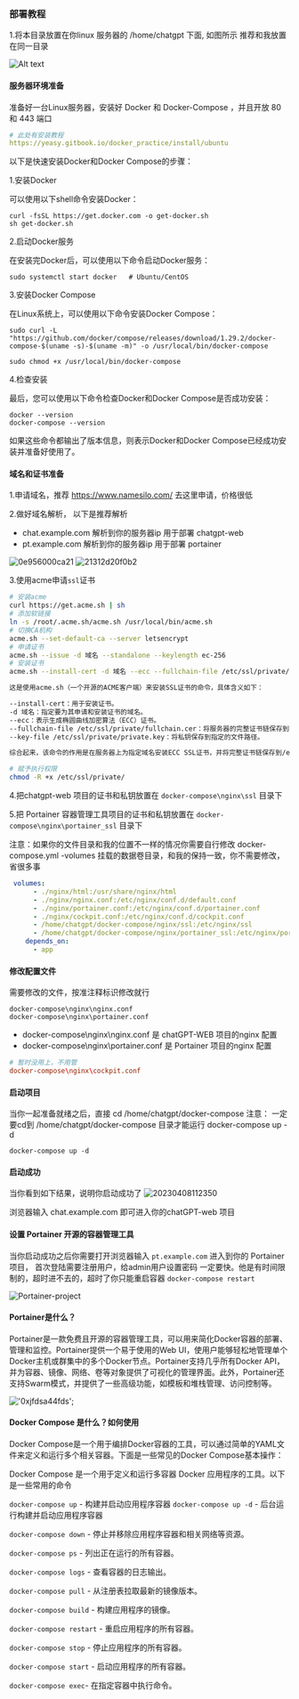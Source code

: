 ### 部署教程

1.将本目录放置在你linux 服务器的 /home/chatgpt 下面, 如图所示
推荐和我放置在同一目录

<img src="https://jameshao.pro/upload/2023/04/pathDemo.png" alt="Alt text" title="Optional title"/>

#### 服务器环境准备

准备好一台Linux服务器，安装好 Docker 和 Docker-Compose ，并且开放 80 和 443 端口

```yml
# 此处有安装教程
https://yeasy.gitbook.io/docker_practice/install/ubuntu
```

以下是快速安装Docker和Docker Compose的步骤：

1.安装Docker

可以使用以下shell命令安装Docker：

```
curl -fsSL https://get.docker.com -o get-docker.sh 
sh get-docker.sh

```

2.启动Docker服务

在安装完Docker后，可以使用以下命令启动Docker服务：

```
sudo systemctl start docker   # Ubuntu/CentOS

```

3.安装Docker Compose

在Linux系统上，可以使用以下命令安装Docker Compose：

```
sudo curl -L "https://github.com/docker/compose/releases/download/1.29.2/docker-compose-$(uname -s)-$(uname -m)" -o /usr/local/bin/docker-compose

sudo chmod +x /usr/local/bin/docker-compose
```

4.检查安装

最后，您可以使用以下命令检查Docker和Docker Compose是否成功安装：

```
docker --version
docker-compose --version
```

如果这些命令都输出了版本信息，则表示Docker和Docker Compose已经成功安装并准备好使用了。


#### 域名和证书准备

1.申请域名，推荐 https://www.namesilo.com/ 去这里申请，价格很低

2.做好域名解析， 以下是推荐解析
- chat.example.com  解析到你的服务器ip 用于部署 chatgpt-web
- pt.example.com    解析到你的服务器ip 用于部署 portainer

![0e956000ca21](https://jameshao.pro/upload/2023/04/92a8b0e956000ca21312d20f0b2a8d8.png)
![21312d20f0b2](https://jameshao.pro/upload/2023/04/c059ae9481ccc1d00065f127e032963.png)



3.使用acme申请`ssl`证书

```sh
# 安装acme
curl https://get.acme.sh | sh
# 添加软链接
ln -s /root/.acme.sh/acme.sh /usr/local/bin/acme.sh
# 切换CA机构
acme.sh --set-default-ca --server letsencrypt
# 申请证书
acme.sh --issue -d 域名 --standalone --keylength ec-256
# 安装证书
acme.sh --install-cert -d 域名 --ecc --fullchain-file /etc/ssl/private/fullchain.cer --key-file /etc/ssl/private/private.key

这是使用acme.sh（一个开源的ACME客户端）来安装SSL证书的命令，具体含义如下：

--install-cert：用于安装证书。
-d 域名：指定要为其申请和安装证书的域名。
--ecc：表示生成椭圆曲线加密算法（ECC）证书。
--fullchain-file /etc/ssl/private/fullchain.cer：将服务器的完整证书链保存到指定的文件路径。
--key-file /etc/ssl/private/private.key：将私钥保存到指定的文件路径。

综合起来，该命令的作用是在服务器上为指定域名安装ECC SSL证书，并将完整证书链保存到/etc/ssl/private/fullchain.cer文件中，并将私钥保存到/etc/ssl/private/private.key文件中

# 赋予执行权限
chmod -R +x /etc/ssl/private/

```

4.把chatgpt-web 项目的证书和私钥放置在 `docker-compose\nginx\ssl` 目录下

5.把 Portainer 容器管理工具项目的证书和私钥放置在   `docker-compose\nginx\portainer_ssl` 目录下

注意：如果你的文件目录和我的位置不一样的情况你需要自行修改 docker-compose.yml -volumes 挂载的数据卷目录，和我的保持一致，你不需要修改，省很多事

```yml
 volumes:
      - ./nginx/html:/usr/share/nginx/html
      - ./nginx/nginx.conf:/etc/nginx/conf.d/default.conf
      - ./nginx/portainer.conf:/etc/nginx/conf.d/portainer.conf
      - ./nginx/cockpit.conf:/etc/nginx/conf.d/cockpit.conf
      - /home/chatgpt/docker-compose/nginx/ssl:/etc/nginx/ssl
      - /home/chatgpt/docker-compose/nginx/portainer_ssl:/etc/nginx/portainerSSL
    depends_on:
      - app
```


#### 修改配置文件

需要修改的文件，按准注释标识修改就行
```
docker-compose\nginx\nginx.conf
docker-compose\nginx\portainer.conf
```
- docker-compose\nginx\nginx.conf 是 chatGPT-WEB 项目的nginx 配置 
- docker-compose\nginx\portainer.conf 是 Portainer 项目的nginx 配置 


```conf
# 暂时没用上，不用管
docker-compose\nginx\cockpit.conf
```

#### 启动项目
当你一起准备就绪之后，直接 cd /home/chatgpt/docker-compose
注意： 一定要cd到 /home/chatgpt/docker-compose 目录才能运行 docker-compose up -d

```
docker-compose up -d
```

#### 启动成功
当你看到如下结果，说明你启动成功了
![20230408112350](https://jameshao.pro/upload/2023/04/%E5%BE%AE%E4%BF%A1%E5%9B%BE%E7%89%87_20230408112350.png)

浏览器输入 chat.example.com 即可进入你的chatGPT-web 项目

#### 设置 Portainer  开源的容器管理工具
当你启动成功之后你需要打开浏览器输入 `pt.example.com` 进入到你的 Portainer 项目，
首次登陆需要注册用户，给admin用户设置密码
一定要快。他是有时间限制的，超时进不去的，超时了你只能重启容器 `docker-compose restart`

![Portainer-project](https://jameshao.pro/upload/2023/04/ui%E5%88%9B%E5%BB%BA%E7%94%A8%E6%88%B7%E5%AF%86%E7%A0%81.png)


#### Portainer是什么？

Portainer是一款免费且开源的容器管理工具，可以用来简化Docker容器的部署、管理和监控。Portainer提供一个易于使用的Web UI，使用户能够轻松地管理单个Docker主机或群集中的多个Docker节点。Portainer支持几乎所有Docker API，并为容器、镜像、网络、卷等对象提供了可视化的管理界面。此外，Portainer还支持Swarm模式，并提供了一些高级功能，如模板和堆栈管理、访问控制等。

!['0xjfdsa44fds'](https://jameshao.pro/upload/2023/04/image.png);


#### Docker Compose 是什么？如何使用

Docker Compose是一个用于编排Docker容器的工具，可以通过简单的YAML文件来定义和运行多个相关容器。下面是一些常见的Docker Compose基本操作：

Docker Compose 是一个用于定义和运行多容器 Docker 应用程序的工具。以下是一些常用的命令

`docker-compose up` - 构建并启动应用程序容器
`docker-compose up -d` - 后台运行构建并启动应用程序容器

`docker-compose down` - 停止并移除应用程序容器和相关网络等资源。

`docker-compose ps` - 列出正在运行的所有容器。

`docker-compose logs` - 查看容器的日志输出。

`docker-compose pull` - 从注册表拉取最新的镜像版本。

`docker-compose build` - 构建应用程序的镜像。

`docker-compose restart` - 重启应用程序的所有容器。

`docker-compose stop` - 停止应用程序的所有容器。

`docker-compose start` - 启动应用程序的所有容器。

`docker-compose exec`- 在指定容器中执行命令。
